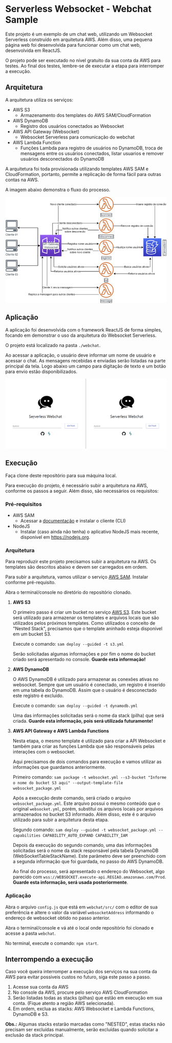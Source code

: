 # Serverless Websocket - Webchat Sample

Este projeto é um exemplo de um chat web, utilizando um Websocket Serverless construído em arquitetura AWS. Além disso, uma pequena página web foi desenvolvida para funcionar como um chat web, desenvolvida em ReactJS.

O projeto pode ser executado no nível gratuito da sua conta da AWS para testes. Ao final dos testes, lembre-se de executar a etapa para interromper a execução.

## Arquitetura

A arquitetura utiliza os serviços:

- AWS S3
   - Armazenamento dos templates do AWS SAM/CloudFormation
- AWS DynamoDB
   - Registro dos usuários conectados ao Websocket
- AWS API Gateway (Websocket)
   - Websocket Serverless para comunicação do webchat
- AWS Lambda Function
   - Funções Lambda para registro de usuários no DynamoDB, troca de mensagens entre os usuários conectados, listar usuarios e remover usuários desconectados do DynamoDB

A arquitetura foi toda provisionada utilizando templates AWS SAM e CloudFormation, portanto, permite a replicação de forma fácil para outras contas na AWS.

A imagem abaixo demonstra o fluxo do processo.

![Flow](./Serverless_Websocket_Flow.png)

## Aplicação

A aplicação foi desenvolvida com o framework ReactJS de forma simples, focando em demonstrar o uso da arquitetura do Websocket Serverless.

O projeto está localizado na pasta `./webchat`.

Ao acessar a aplicação, o usuário deve informar um nome de usuário e acessar o chat.
As mensagens recebidas e enviadas serão listadas na parte principal da tela. Logo abaixo um campo para digitação de texto e um botão para envio estão disponibilizados.

![Webchat](./Webchat.gif)

## Execução

Faça clone deste repositório para sua máquina local.

Para execução do projeto, é necessário subir a arquitetura na AWS, conforme os passos a seguir. Além disso, são necessários os requisitos:

### Pré-requisitos

- AWS SAM
   - Acessar a [documentação](https://docs.aws.amazon.com/serverless-application-model/latest/developerguide/serverless-sam-cli-install.html) e instalar o cliente (CLI)
- NodeJS
   - Instalar (caso ainda não tenha) o aplicativo NodeJS mais recente, disponível em https://nodejs.org.

### Arquitetura

Para reproduzir este projeto precisamos subir a arquitetura na AWS. Os templates são descritos abaixo e devem ser carregados em ordem.

Para subir a arquitetura, vamos utilizar o serviço [AWS SAM](https://aws.amazon.com/pt/serverless/sam/). Instalar conforme pré-requisito.

Abra o terminal/console no diretório do repositório clonado.

1. **AWS S3**

    O primeiro passo é criar um bucket no serviço [AWS S3](https://docs.aws.amazon.com/pt_br/AmazonS3/latest/dev/Welcome.html). Este bucket será utilizado para armazenar os templates e arquivos locais que são utilizados pelos próximos templates. Como utilizados o conceito de "Nested Stack", precisamos que o template aninhado esteja disponível em um bucket S3.

    Execute o comando: `sam deploy --guided -t s3.yml`

    Serão solicitadas algumas informações e por fim o nome do bucket criado será apresentado no console. **Guarde esta informação!**

2. **AWS DynamoDB**

    O AWS DynamoDB é utilizado para armazenar as conexões ativas no websocket. Sempre que um usuário é conectado, um registro é inserido em uma tabela do DynamoDB. Assim que o usuário é desconectado este registro é excluído.

    Execute o comando: `sam deploy --guided -t dynamodb.yml`

    Uma das informações solicitadas será o nome da stack (pilha) que será criada. **Guarde esta informação, pois será utilizada futuramente!**

3. **AWS API Gateway e AWS Lambda Functions**

    Nesta etapa, o mesmo template é utilizado para criar a API Websocket e também para criar as funções Lambda que são responsáveis pelas interações com o websocket.

    Aqui precisamos de dois comandos para execução e vamos utilizar as informações que guardamos anteriormente.

    Primeiro comando: `sam package -t websocket.yml --s3-bucket "Informe o nome do bucket S3 aqui" --output-template-file websocket_package.yml`

    Após a execução deste comando, será criado o arquivo `websocket_package.yml`. Este arquivo possui o mesmo conteúdo que o original `websocket.yml`, porém, substitui os arquivos locais por arquivos armazenados no bucket S3 informado. Além disso, este é o arquivo utilizado para subir a arquitetura desta etapa.

    Segundo comando: `sam deploy --guided -t websocket_package.yml --capabilities CAPABILITY_AUTO_EXPAND CAPABILITY_IAM`

    Depois da execução do segundo comando, uma das informações solicitadas será o nome da stack responsável pela tabela DynamoDB (WebSocketTableStackName). Este parâmetro deve ser preenchido com a segunda informação que foi guardada, no passo do AWS DynamoDB. 

    Ao final do processo, será apresentado o endereço do Websocket, algo parecido com `wss://WEBSOCKET.execute-api.REGIAO.amazonaws.com/Prod`. **Guarde esta informação, será usada posteriormente**.

### Aplicação

Abra o arquivo `config.js` que está em `webchat/src/` com o editor de sua preferência e altere o valor da variável `websocketAddress` informando o endereço de websocket obtido no passo anterior.

Abra o terminal/console e vá até o local onde repositório foi clonado e acesse a pasta `webchat`.

No terminal, execute o comando: `npm start`.

## Interrompendo a execução

Caso você queira interromper a execução dos serviços na sua conta da AWS para evitar possíveis custos no futuro, siga este passo a passo.

1. Acesse sua conta da AWS
2. No console da AWS, procure pelo serviço AWS CloudFormation
3. Serão listadas todas as stacks (pilhas) que estão em execução em sua conta. (Fique atento a região AWS selecionada).
4. Em ordem, exclua as stacks: AWS Websocket e Lambda Functions, DynamoDB e S3.

**Obs.:** Algumas stacks estarão marcadas como "NESTED", estas stacks não precisam ser excluídas manualmente, serão excluídas quando solicitar a exclusão da stack principal.
